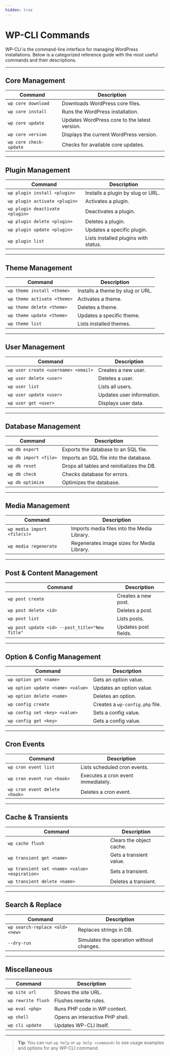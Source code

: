 ```yaml
---
hidden: true
---
```

# WP-CLI Commands

WP-CLI is the command-line interface for managing WordPress installations. Below is a categorized reference guide with the most useful commands and their descriptions.

---

## Core Management

| Command | Description |
|--------|-------------|
| `wp core download` | Downloads WordPress core files. |
| `wp core install` | Runs the WordPress installation. |
| `wp core update` | Updates WordPress core to the latest version. |
| `wp core version` | Displays the current WordPress version. |
| `wp core check-update` | Checks for available core updates. |

---

## Plugin Management

| Command | Description |
|--------|-------------|
| `wp plugin install <plugin>` | Installs a plugin by slug or URL. |
| `wp plugin activate <plugin>` | Activates a plugin. |
| `wp plugin deactivate <plugin>` | Deactivates a plugin. |
| `wp plugin delete <plugin>` | Deletes a plugin. |
| `wp plugin update <plugin>` | Updates a specific plugin. |
| `wp plugin list` | Lists installed plugins with status. |

---

## Theme Management

| Command | Description |
|--------|-------------|
| `wp theme install <theme>` | Installs a theme by slug or URL. |
| `wp theme activate <theme>` | Activates a theme. |
| `wp theme delete <theme>` | Deletes a theme. |
| `wp theme update <theme>` | Updates a specific theme. |
| `wp theme list` | Lists installed themes. |

---

## User Management

| Command | Description |
|--------|-------------|
| `wp user create <username> <email>` | Creates a new user. |
| `wp user delete <user>` | Deletes a user. |
| `wp user list` | Lists all users. |
| `wp user update <user>` | Updates user information. |
| `wp user get <user>` | Displays user data. |

---

## Database Management

| Command | Description |
|--------|-------------|
| `wp db export` | Exports the database to an SQL file. |
| `wp db import <file>` | Imports an SQL file into the database. |
| `wp db reset` | Drops all tables and reinitializes the DB. |
| `wp db check` | Checks database for errors. |
| `wp db optimize` | Optimizes the database. |

---

## Media Management

| Command | Description |
|--------|-------------|
| `wp media import <file(s)>` | Imports media files into the Media Library. |
| `wp media regenerate` | Regenerates image sizes for Media Library. |

---

## Post & Content Management

| Command | Description |
|--------|-------------|
| `wp post create` | Creates a new post. |
| `wp post delete <id>` | Deletes a post. |
| `wp post list` | Lists posts. |
| `wp post update <id> --post_title="New Title"` | Updates post fields. |

---

## Option & Config Management

| Command | Description |
|--------|-------------|
| `wp option get <name>` | Gets an option value. |
| `wp option update <name> <value>` | Updates an option value. |
| `wp option delete <name>` | Deletes an option. |
| `wp config create` | Creates a `wp-config.php` file. |
| `wp config set <key> <value>` | Sets a config value. |
| `wp config get <key>` | Gets a config value. |

---

## Cron Events

| Command | Description |
|--------|-------------|
| `wp cron event list` | Lists scheduled cron events. |
| `wp cron event run <hook>` | Executes a cron event immediately. |
| `wp cron event delete <hook>` | Deletes a cron event. |

---

## Cache & Transients

| Command | Description |
|--------|-------------|
| `wp cache flush` | Clears the object cache. |
| `wp transient get <name>` | Gets a transient value. |
| `wp transient set <name> <value> <expiration>` | Sets a transient. |
| `wp transient delete <name>` | Deletes a transient. |

---

## Search & Replace

| Command | Description |
|--------|-------------|
| `wp search-replace <old> <new>` | Replaces strings in DB. |
| `--dry-run` | Simulates the operation without changes. |

---

## Miscellaneous

| Command | Description |
|--------|-------------|
| `wp site url` | Shows the site URL. |
| `wp rewrite flush` | Flushes rewrite rules. |
| `wp eval <php>` | Runs PHP code in WP context. |
| `wp shell` | Opens an interactive PHP shell. |
| `wp cli update` | Updates WP-CLI itself. |

---

> **Tip**: You can run `wp help` or `wp help <command>` to see usage examples and options for any WP-CLI command.
